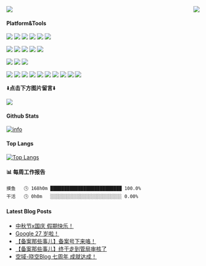 <p>
  <a href="https://count.getloli.com/get/"><img src="https://count.getloli.com/get/@MoeRinSora"></a>
  <!--
  这个天气的图标真的是个遗憾的故事
  我翻遍了谷歌也没找到完整的一套图标，这个服务也随着replit关闭免费服务而倒下了
  从互联网档案馆翻遍了，也只取回了三张缓存下来的图标，尽力了= =
  当前三张图标随机返回，夜晚仅会在晚上触发，中国标准时为准
  by 晓空 2024.3.30 7:35PM
  <img src="https://api.moeworld.top/weather-icon/?@wenzhou?v=1" align="right">
  此接口正式下线，但目前还作为萌界接口的一部分保留着，如果你需要的话可以继续使用
  更换为 萌界城市天气API（基于和风天气接口和图标库）
  by 晓空 2024.12.10 5:45PM
 -->
  
  <!--可选版本1：和风天气图标（最稳定）
  <img src="https://api-weather-icon.moeworld.top/weather-icon-proxy?city=%e5%8f%b0%e5%b7%9e" align="right" 
    style="width: 100px;
    height: 100px;
    padding: 24px;
    padding-right: 1vw;">
-->

<!--
  下面是可选版本2：自行复刻的weather-icon.journeyad.repl.co的接口（当然和原来的那个已经没有什么关系了）
  这里感谢狗子提供的老图标css，否则估计我也没有机会能够复刻成功了吧？
  目前为初步测试，炸了也正常233
  by 晓空 2025.8.7
 -->
  <img src="https://api-weather-icon.moeworld.top/weather-icon-moedog-and-xiaokong-proxy?city=%e5%8f%b0%e5%b7%9e" align="right">
 
</p>

#### Platform&Tools
[![](https://img.shields.io/badge/Windows-11-2376bc?style=flat-square&logo=windows&logoColor=ffffff)](https://www.microsoft.com/windows/get-windows-11)
[![](https://img.shields.io/badge/Windows-10-2376bc?style=flat-square&logo=windows&logoColor=ffffff)](https://www.microsoft.com/windows/get-windows-10)
[![](https://img.shields.io/badge/Windows-7-2376bc?style=flat-square&logo=windows&logoColor=ffffff)](https://www.microsoft.com/windows/get-windows-7)
[![](https://img.shields.io/badge/Windows%20Server-2012-262577?style=flat-square&logo=windows&logoColor=ffffff)](https://www.microsoft.com/windows-server)
[![](https://img.shields.io/badge/Windows%20Server-2019-262577?style=flat-square&logo=windows&logoColor=ffffff)](https://www.microsoft.com/windows-server)
[![](https://img.shields.io/badge/Windows%20Server-2022-262577?style=flat-square&logo=windows&logoColor=ffffff)](https://www.microsoft.com/windows-server)
<!--[![](https://img.shields.io/badge/Mi-8%20UD-f45a00?style=flat-square&logo=xiaomi&logoColor=ffffff)](https://www.mi.com/)-->

[![](https://img.shields.io/badge/Debian-11-c70036?style=flat-square&logo=windows&logoColor=ffffff)](https://www.debian.org/releases/bullseye/)
[![](https://img.shields.io/badge/Debian-12-c70036?style=flat-square&logo=windows&logoColor=ffffff)](https://www.debian.org/releases/bookworm/)
[![](https://img.shields.io/badge/Debian-13-c70036?style=flat-square&logo=windows&logoColor=ffffff)](https://www.debian.org/releases/forky/)
[![](https://img.shields.io/badge/IDE-Visual%20Studio%20Code-blue?style=flat-square&logo=codeceptjs&logoColor=ffffff)](https://code.visualstudio.com/)
[![](https://img.shields.io/badge/IDE-IDEA-blue?style=flat-square&logo=intellijidea&logoColor=ffffff)](https://www.jetbrains.com/zh-cn/idea/)

[![](https://img.shields.io/badge/-HTML5-E34F26?style=flat-square&logo=html5&logoColor=white)](https://html.spec.whatwg.org/)
[![](https://img.shields.io/badge/-CSS3-1572B6?style=flat-square&logo=css3&logoColor=white)](https://www.w3.org/Style/CSS/)
[![](https://img.shields.io/badge/-JavaScript-f7e018?style=flat-square&logo=javascript&logoColor=white)](https://www.ecma-international.org/)

[![](https://img.shields.io/badge/-Git-f05032?style=flat-square&logo=git&logoColor=white)](https://git-scm.com/)
[![](https://img.shields.io/badge/-PHP-777bb4?style=flat-square&logo=php&logoColor=ffffff)](https://www.php.net/)
[![](https://img.shields.io/badge/-Node.js-43853d?style=flat-square&logo=node.js&logoColor=ffffff)](https://nodejs.org/)
[![](https://img.shields.io/badge/-NPM-cb3837?style=flat-square&logo=npm&logoColor=white)](https://npmjs.com/)
[![](https://img.shields.io/badge/-MySQL-4479a1?style=flat-square&logo=mysql&logoColor=white)](https://www.mysql.com/)
[![](https://img.shields.io/badge/-Nginx-00a8e8?style=flat-square&logo=nginx&logoColor=ffffff)](https://nginx.org/cn/)
[![](https://img.shields.io/badge/-Apache-D22128?style=flat-square&logo=apache&logoColor=ffffff)](https://httpd.apache.org/)
[![](https://img.shields.io/badge/-Python-3776AB?style=flat-square&logo=python&logoColor=ffffff)](https://www.python.org/)
[![](https://img.shields.io/badge/-Kotlin-7F52FF?style=flat-square&logo=kotlin&logoColor=ffffff)](https://kotlinlang.org/)
[![](https://img.shields.io/badge/-Gradle-02303A?style=flat-square&logo=gradle&logoColor=ffffff)](https://gradle.org/)

⬇️**点击下方图片留言**⬇️

[![](https://chat-room.moeworld.top/room/@KJZH001/svg?width=600&height=150&limit=20&theme=light&title=KJZH001@github:%20~&fontSize=13)](https://chat-room.moeworld.top/room/@KJZH001?title=晓空的Github留言板)

#### Github Stats
[![info](https://github-readme-stats-gray-alpha-29.vercel.app/api?username=KJZH001&count_private=true&show_icons=true&line_height=20)](https://github.com/anuraghazra/github-readme-stats)

#### Top Langs
[![Top Langs](https://github-readme-stats.vercel.app/api/top-langs/?username=KJZH001&layout=compact&langs_count=6&card_width=445)](https://github.com/anuraghazra/github-readme-stats)

#### 📊 每周工作报告
```text
摸鱼   🕓 168h0m ██████████████████████████ 100.0%
干活   🕓 0h0m   ░░░░░░░░░░░░░░░░░░░░░░░░░░ 0.00%
```
#### Latest Blog Posts

<!-- BLOG-POST-LIST:START -->
- [中秋节x国庆 假期快乐！](https://blog.moeworld.tech/2025/10/06/%e4%b8%ad%e7%a7%8b%e8%8a%82x%e5%9b%bd%e5%ba%86-%e5%81%87%e6%9c%9f%e5%bf%ab%e4%b9%90%ef%bc%81/)
- [Google 27 岁啦！](https://blog.moeworld.tech/2025/09/27/google-27-%e5%b2%81%e5%95%a6%ef%bc%81/)
- [【备案那些事儿】备案号下来咯！](https://blog.moeworld.tech/2025/09/24/%e3%80%90%e5%a4%87%e6%a1%88%e9%82%a3%e4%ba%9b%e4%ba%8b%e5%84%bf%e3%80%91%e5%a4%87%e6%a1%88%e5%8f%b7%e4%b8%8b%e6%9d%a5%e5%92%af%ef%bc%81/)
- [【备案那些事儿】终于走到管局审核了](https://blog.moeworld.tech/2025/09/17/%e3%80%90%e5%a4%87%e6%a1%88%e9%82%a3%e4%ba%9b%e4%ba%8b%e5%84%bf%e3%80%91%e7%bb%88%e4%ba%8e%e8%b5%b0%e5%88%b0%e7%ae%a1%e5%b1%80%e5%ae%a1%e6%a0%b8%e4%ba%86/)
- [空域-晓空Blog 七周年 成就达成！](https://blog.moeworld.tech/2025/09/15/%e7%a9%ba%e5%9f%9f-%e6%99%93%e7%a9%bablog-%e4%b8%83%e5%91%a8%e5%b9%b4-%e6%88%90%e5%b0%b1%e8%be%be%e6%88%90%ef%bc%81/)
<!-- BLOG-POST-LIST:END -->



<!--
**MoeRinSora/MoeRinSora** is a ✨ _special_ ✨ repository because its `README.md` (this file) appears on your GitHub profile.

Here are some ideas to get you started:

- 🔭 I’m currently working on ...
- 🌱 I’m currently learning ...
- 👯 I’m looking to collaborate on ...
- 🤔 I’m looking for help with ...
- 💬 Ask me about ...
- 📫 How to reach me: ...
- 😄 Pronouns: ...
- ⚡ Fun fact: ...
-->
